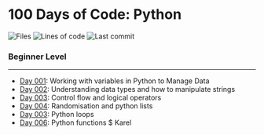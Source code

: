 # 100 Days of Code: Python
![Files](https://img.shields.io/github/directory-file-count/mfsuzigan/100_days_of_code_python)
![Lines of code](https://img.shields.io/tokei/lines/github/mfsuzigan/100_days_of_code_python)
![Last commit](https://img.shields.io/github/last-commit/mfsuzigan/100_days_of_code_python.svg)
### Beginner Level
___


- [Day 001](/day001): Working with variables in Python to Manage Data
- [Day 002](/day002): Understanding data types and how to manipulate strings
- [Day 003](/day003): Control flow and logical operators
- [Day 004](/day004): Randomisation and python lists
- [Day 003](/day005): Python loops
- [Day 006](/day006): Python functions $ Karel

